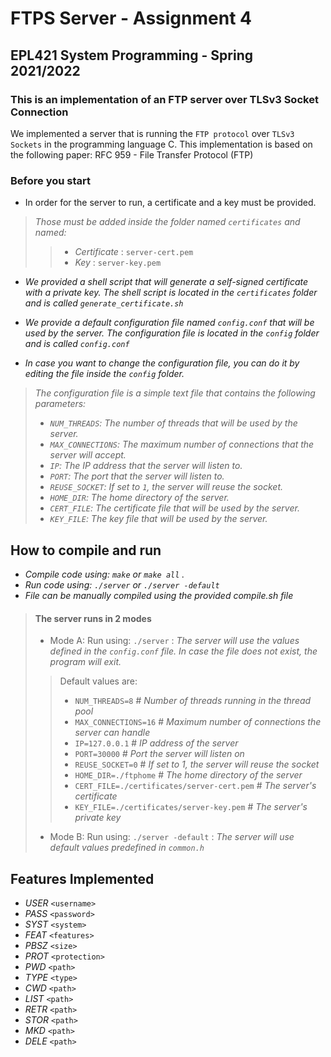 # FTPS Server - Assignment 4
## EPL421 System Programming - Spring 2021/2022
### **This is an implementation of an FTP server over TLSv3 Socket Connection**

We implemented a server that is running the `FTP protocol` over `TLSv3 Sockets` in the programming language C. This implementation is based on the following paper:
RFC 959 - File Transfer Protocol (FTP)

### Before you start
- In order for the server to run, a certificate and a key must be provided.
  
> *Those must be added inside the folder named `certificates` and named:*
>> - _Certificate_ : `server-cert.pem`
>> - _Key_ : `server-key.pem `

- *We provided a shell script that will generate a self-signed certificate with a private key. The shell script is located in the `certificates` folder and is called `generate_certificate.sh`*

- *We provide a default configuration file named `config.conf` that will be used by the server. The configuration file is located in the `config` folder and is called `config.conf`*

- *In case you want to change the configuration file, you can do it by editing the file inside the `config` folder.*
> *The configuration file is a simple text file that contains the following parameters:*
> - *`NUM_THREADS`: The number of threads that will be used by the server.*
> - *`MAX_CONNECTIONS`: The maximum number of connections that the server will accept.*
> - *`IP`: The IP address that the server will listen to.*
> - *`PORT`: The port that the server will listen to.*
> - *`REUSE_SOCKET`: If set to `1`, the server will reuse the socket.*
> - *`HOME_DIR`: The home directory of the server.*
> - *`CERT_FILE`: The certificate file that will be used by the server.*
> - *`KEY_FILE`: The key file that will be used by the server.*

## How to compile and run

- *Compile code using: `make` or `make all` .*
- *Run code using: `./server` or `./server -default`*
- *File can be manually compiled using the provided compile.sh file*

>#### The server runs in 2 modes
>- Mode A: Run using: `./server` : _The server will use the values defined in the `config.conf` file. In case the file does not exist, the program will exit._
>>Default values are: 
>>- `NUM_THREADS=8` # _Number of threads running in the thread pool_
>>- `MAX_CONNECTIONS=16` # _Maximum number of connections the server can handle_
>>- `IP=127.0.0.1` # _IP address of the server_
>>- `PORT=30000` # _Port the server will listen on_
>>- `REUSE_SOCKET=0` # _If set to 1, the server will reuse the socket_
>>- `HOME_DIR=./ftphome` # _The home directory of the server_
>>- `CERT_FILE=./certificates/server-cert.pem` # _The server's certificate_
>>- `KEY_FILE=./certificates/server-key.pem` # _The server's private key_
>- Mode B: Run using: `./server -default` : _The server will use default values predefined in `common.h`_

## Features Implemented

- _USER_ `<username>`
- _PASS_ `<password>`
- _SYST_ `<system>`
- _FEAT_ `<features>`
- _PBSZ_ `<size>`
- _PROT_ `<protection>`
- _PWD_ `<path>`
- _TYPE_ `<type>`
- _CWD_ `<path>`
- _LIST_ `<path>`
- _RETR_ `<path>`
- _STOR_ `<path>`
- _MKD_ `<path>`
- _DELE_ `<path>`
